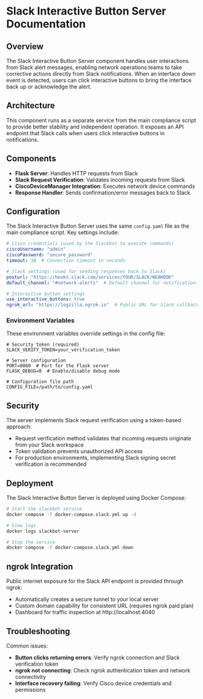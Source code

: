 # Slack Interactive Button Server Documentation

## Overview

The Slack Interactive Button Server component handles user interactions from Slack alert messages, enabling network operations teams to take corrective actions directly from Slack notifications. When an interface down event is detected, users can click interactive buttons to bring the interface back up or acknowledge the alert.

## Architecture

This component runs as a separate service from the main compliance script to provide better stability and independent operation. It exposes an API endpoint that Slack calls when users click interactive buttons in notifications.

## Components

- **Flask Server**: Handles HTTP requests from Slack
- **Slack Request Verification**: Validates incoming requests from Slack
- **CiscoDeviceManager Integration**: Executes network device commands
- **Response Handler**: Sends confirmation/error messages back to Slack

## Configuration

The Slack Interactive Button Server uses the same `config.yaml` file as the main compliance script. Key settings include:

```yaml
# Cisco credentials (used by the Slackbot to execute commands)
ciscoUsername: "admin"
ciscoPassword: "secure_password"
timeout: 10  # Connection timeout in seconds

# Slack settings (used for sending responses back to Slack)
posturl: "https://hooks.slack.com/services/YOUR/SLACK/WEBHOOK"
default_channel: "#network-alerts"  # Default channel for notifications

# Interactive button settings
use_interactive_buttons: true
ngrok_url: "https://logzilla.ngrok.io"  # Public URL for Slack callbacks
```

### Environment Variables

These environment variables override settings in the config file:

```
# Security token (required)
SLACK_VERIFY_TOKEN=your_verification_token

# Server configuration
PORT=8080  # Port for the Flask server
FLASK_DEBUG=0  # Enable/disable debug mode

# Configuration file path
CONFIG_FILE=/path/to/config.yaml
```

## Security

The server implements Slack request verification using a token-based approach:
- Request verification method validates that incoming requests originate from your Slack workspace
- Token validation prevents unauthorized API access
- For production environments, implementing Slack signing secret verification is recommended

## Deployment

The Slack Interactive Button Server is deployed using Docker Compose:

```bash
# Start the slackbot service
docker compose -f docker-compose.slack.yml up -d

# View logs
docker logs slackbot-server

# Stop the service
docker compose -f docker-compose.slack.yml down
```

## ngrok Integration

Public internet exposure for the Slack API endpoint is provided through ngrok:

- Automatically creates a secure tunnel to your local server
- Custom domain capability for consistent URL (requires ngrok paid plan)
- Dashboard for traffic inspection at http://localhost:4040

## Troubleshooting

Common issues:

- **Button clicks returning errors**: Verify ngrok connection and Slack verification token
- **ngrok not connecting**: Check ngrok authentication token and network connectivity
- **Interface recovery failing**: Verify Cisco device credentials and permissions
